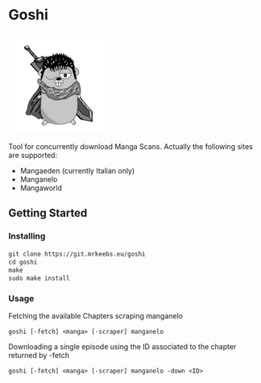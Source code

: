 # Goshi

![Gopher Berserk](assets/small-gopher-berserk.png)

Tool for concurrently download Manga Scans.
Actually the following sites are supported:
- Mangaeden (currently Italian only)
- Manganelo
- Mangaworld

## Getting Started

### Installing

    git clone https://git.mrkeebs.eu/goshi
    cd goshi
    make
    sudo make install
    

### Usage

Fetching the available Chapters scraping manganelo

    goshi [-fetch] <manga> [-scraper] manganelo
        
Downloading a single episode using the ID associated to the chapter returned by -fetch

    goshi [-fetch] <manga> [-scraper] manganelo -down <ID>
